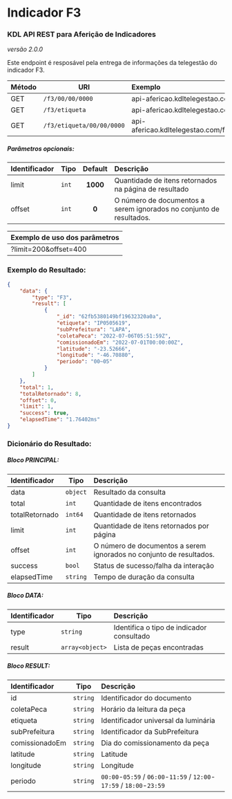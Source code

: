 # Indicador F3
### KDL API REST para Aferição de Indicadores
*versão 2.0.0*

Este endpoint é resposável pela entrega de informações da telegestão do indicador F3.

| Método | URI | Exemplo                                                      | 
| --- | --- |:-------------------------------------------------------------| 
| GET | `/f3/00/00/0000` | api-afericao.kdltelegestao.com/f3/01/08/2022            |
| GET | `/f3/etiqueta`   | api-afericao.kdltelegestao.com/f3/IP0505344             |
| GET | `/f3/etiqueta/00/00/0000`   | api-afericao.kdltelegestao.com/f3/IP0505344/01/08/2022  |

##### Parâmetros opcionais:
| Identificador | Tipo   | Default   |  Descrição                                                                        | 
| -------------- | -------| :--------:| :------------------------------------------------------------------------------   | 
| limit          | `int`  |  **1000** | Quantidade de itens retornados na página de resultado                             |
| offset     | `int`  |  **0**    | O número de documentos a serem ignorados no conjunto de resultados.                                           |

| Exemplo de uso dos parâmetros | 
|:------------------------------| 
| ?limit=200&offset=400         |

### Exemplo do Resultado:
``` json
{
    "data": {
        "type": "F3",
        "result": [
            {
                "_id": "62fb5380149bf19632320a0a",
                "etiqueta": "IP0505619",
                "subPrefeitura": "LAPA",
                "coletaPeca": "2022-07-06T05:51:59Z",
                "comissionadoEm": "2022-07-01T00:00:00Z",
                "latitude": "-23.52666",
                "longitude": "-46.70880",
                "periodo": "00~05"
            }
        ]
    },
    "total": 1,
    "totalRetornado": 8,
    "offset": 0,
    "limit": 1,
    "success": true,
    "elapsedTime": "1.76402ms"
}
```
### Dicionário do Resultado:
##### Bloco PRINCIPAL:
| Identificador | Tipo     | Descrição                                                           | 
|:--------------|----------|:--------------------------------------------------------------------| 
| data          | `object` | Resultado da consulta                                               | 
| total         | `int`    | Quantidade de itens encontrados                                     |
| totalRetornado | `int64`  | Quantidade de itens retornados                                     |
| limit         | `int`    | Quantidade de itens retornados por página                           | 
| offset        | `int`    | O número de documentos a serem ignorados no conjunto de resultados. |
| success       | `bool`   | Status de sucesso/falha da interação                                | 
| elapsedTime   | `string` | Tempo de duração da consulta                                        | 

##### Bloco DATA:
| Identificador | Tipo            | Descrição                                             | 
|:--------------|-----------------|:------------------------------------------------------| 
| type          | `string`        | Identifica o tipo de indicador consultado             | 
| result        | `array<object>` | Lista de peças encontradas                            | 

##### Bloco RESULT:
| Identificador   | Tipo      | Descrição                                                             | 
|:----------------|-----------|:----------------------------------------------------------------------| 
| id              | `string`  | Identificador do documento                                            |
| coletaPeca      | `string`  | Horário da leitura da peça                                            |
| etiqueta        | `string`  | Identificador universal da luminária                                  |
| subPrefeitura   | `string`  | Identificador da SubPrefeitura                                        | 
| comissionadoEm  | `string`  | Dia do comissionamento da peça                                        | 
| latitude        | `string`  | Latitude                                                              |
| longitude       | `string`  | Longitude                                                             |
| periodo         | `string`  | `00:00`-`05:59` / `06:00`-`11:59` / `12:00`-`17:59` / `18:00`-`23:59` |
